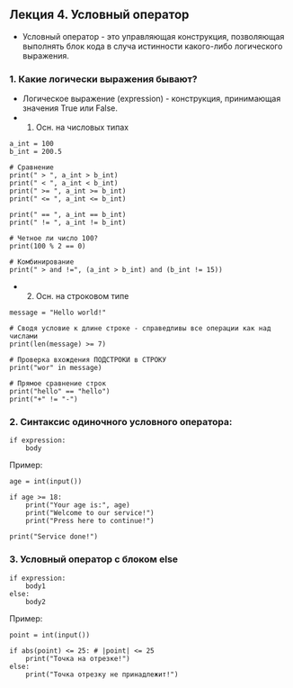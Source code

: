 ## Лекция 4. Условный оператор

* Условный оператор - это управляющая конструкция, позволяющая выполнять блок кода в случа истинности какого-либо логического выражения.

### 1. Какие логически выражения бывают?
* Логическое выражение (expression) - конструкция, принимающая значения True или False.
* 1) Осн. на числовых типах
```
a_int = 100
b_int = 200.5

# Сравнение 
print(" > ", a_int > b_int)
print(" < ", a_int < b_int)
print(" >= ", a_int >= b_int)
print(" <= ", a_int <= b_int)

print(" == ", a_int == b_int)
print(" != ", a_int != b_int)

# Четное ли число 100?
print(100 % 2 == 0)

# Комбинирование
print(" > and !=", (a_int > b_int) and (b_int != 15))
```

* 2) Осн. на строковом типе
```
message = "Hello world!"

# Сводя условие к длине строке - справедливы все операции как над числами
print(len(message) >= 7)

# Проверка вхождения ПОДСТРОКИ в СТРОКУ
print("wor" in message)

# Прямое сравнение строк
print("hello" == "hello")
print("+" != "-")
```

### 2. Синтаксис одиночного условного оператора:
```
if expression:
    body
```
Пример:
```
age = int(input())

if age >= 18:
    print("Your age is:", age)
    print("Welcome to our service!")
    print("Press here to continue!")

print("Service done!")
```

### 3. Условный оператор с блоком else
```
if expression:
    body1
else:
    body2
```


Пример:
```
point = int(input())

if abs(point) <= 25: # |point| <= 25
    print("Точка на отрезке!")
else:
    print("Точка отрезку не принадлежит!")
```